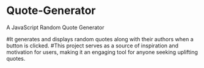 # Quote-Generator
A JavaScript Random Quote Generator

#It generates and displays random quotes along with their authors when a button is clicked. 
#This project serves as a source of inspiration and motivation for users, making it an engaging tool for anyone seeking uplifting quotes.

